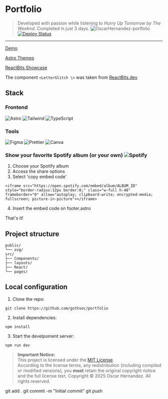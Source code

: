 # Portfolio

> Developed with passion while listening to _Hurry Up Tomorrow by The Weeknd_. Completed in just 3 days.
> ![OscarHernandez-portfolio](https://github.com/user-attachments/assets/e284a42b-15c5-495c-99c7-ad5c1eb3bbe7)
> [![Deploy Status](https://img.shields.io/badge/Deploy-Vercel-black?style=flat&logo=vercel)](tu-url-deploy)

---

[Demo](https://oscarhernandez.vercel.app/)

[Astro Themes](https://astro.build/themes/details/dark-minimal/)

[ReactBits Showcase](https://www.reactbits.dev/showcase)

The component `<LetterGlitch \>` was taken from [ReactBits.dev](https://www.reactbits.dev/)

## **Stack**

### **Frontend**

![Astro](https://img.shields.io/badge/Astro-FF5D01?logo=astro&logoColor=white)
![Tailwind](https://img.shields.io/badge/Tailwind_CSS-38B2AC?logo=tailwind-css&logoColor=white)
![TypeScript](https://img.shields.io/badge/TypeScript-3178C6?logo=typescript&logoColor=white)

### **Tools**

![Figma](https://img.shields.io/badge/Figma-F24E1E?logo=figma&logoColor=white)
![Prettier](https://img.shields.io/badge/Prettier-F7B93E?logo=prettier&logoColor=black)
![Canva](https://img.shields.io/badge/Canva-c900c3?logo=canva&logoColor=white)

### **Show your favorite Spotify album (or your own)** ![Spotify](https://img.shields.io/badge/Spotify-06cc1a?logo=spotify&logoColor=white)

1. Choose your Spotify album
2. Access the share options
3. Select 'copy embed code'

```
<iframe src="https://open.spotify.com/embed/album/ALBUM_ID" style="border-radius:12px border:0;" class="w-full h-40" frameborder="0" allow="autoplay; clipboard-write; encrypted-media; fullscreen; picture-in-picture"></iframe>
```

4. Insert the embed code on footer.astro

That's it!

## **Project structure**

```
public/
└── svg/
src/
├── Components/
├── layouts/
├── React/
└── pages/
```

## **Local configuration**

1. Clone the repo:

```
git clone https://github.com/gothsec/portfolio
```

2. Install dependencies:

```
npm install
```

3. Start the develpoment server:

```
npm run dev
```

> **Important Notice:**  
> This project is licensed under the [MIT License](https://opensource.org/licenses/mit).  
> According to the license terms, any redistribution (including compiled or modified versions), you **must** retain the original copyright
> notice and the full license text. Copyright © 2025 Oscar Hernandez. All rights reserved.

git add .
git commit -m "Initial commit"
git push
